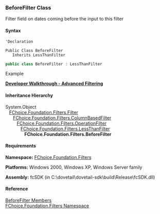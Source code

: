 ﻿### BeforeFilter Class

Filter field on dates coming before the input to this filter

#### Syntax

```vbnet
'Declaration

Public Class BeforeFilter 
   Inherits LessThanFilter
```

```csharp
public class BeforeFilter : LessThanFilter
```

Example

[**Developer Walkthrough - Advanced Filtering**](../articles/walkthroughs/filtering.md)

#### Inheritance Hierarchy

System.Object  
   [FChoice.Foundation.Filters.Filter](fcSDK~FChoice.Foundation.Filters.Filter.md)  
      [FChoice.Foundation.Filters.ColumnBasedFilter](fcSDK~FChoice.Foundation.Filters.ColumnBasedFilter.md)  
         [FChoice.Foundation.Filters.OperationFilter](fcSDK~FChoice.Foundation.Filters.OperationFilter.md)  
            [FChoice.Foundation.Filters.LessThanFilter](fcSDK~FChoice.Foundation.Filters.LessThanFilter.md)  
               **FChoice.Foundation.Filters.BeforeFilter**  

#### Requirements

**Namespace:** [FChoice.Foundation.Filters](fcSDK~FChoice.Foundation.Filters_namespace.md)

**Platforms:** Windows 2000, Windows XP, Windows Server family

**Assembly:** fcSDK (in C:\\dovetail\\dovetail-sdk\\build\\Release\\fcSDK.dll)

#### Reference

[BeforeFilter Members](fcSDK~FChoice.Foundation.Filters.BeforeFilter_members.md)  
[FChoice.Foundation.Filters Namespace](fcSDK~FChoice.Foundation.Filters_namespace.md)